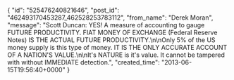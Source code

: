  {
   "id": "525476240821646",
   "post_id": "462493170453287_462528253783112",
   "from_name": "Derek Moran",
   "message": "Scott Duncan: YES! A measure of accounting to gauge FUTURE PRODUCTIVITY. FIAT MONEY OF EXCHANGE (Federal Reserve Notes) IS THE ACTUAL FUTURE PRODUCTIVITY.\n\nOnly 5% of the US money supply is this type of money. IT IS THE ONLY ACCURATE ACCOUNT OF A NATION'S VALUE.\n\nIt's NATURE is it's value. It cannot be tampered with without IMMEDIATE detection.",
   "created_time": "2013-06-15T19:56:40+0000"
 }
